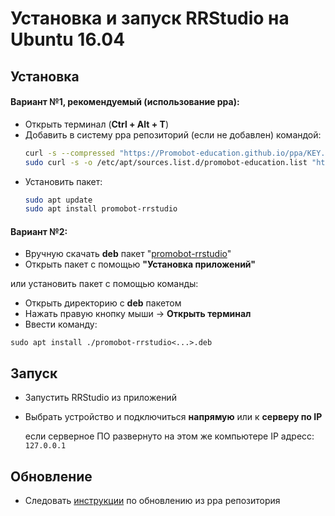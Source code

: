 # Установка и запуск RRStudio на Ubuntu 16.04
## Установка
#### Вариант №1, рекомендуемый (использование ppa):
* Открыть терминал (**Ctrl + Alt + T**)
* Добавить в систему ppa репозиторий (если не добавлен) командой:
  ```sh
  curl -s --compressed "https://Promobot-education.github.io/ppa/KEY.gpg" | sudo apt-key add -
  sudo curl -s -o /etc/apt/sources.list.d/promobot-education.list "https://Promobot-education.github.io/ppa/promobot-education.list"
  ```
* Установить пакет:
  ```sh
  sudo apt update
  sudo apt install promobot-rrstudio
  ```

#### Вариант №2:
* Вручную скачать **deb** пакет "[promobot-rrstudio](https://github.com/shabu-rov/RRStudio/releases)"
* Открыть пакет с помощью **"Установка приложений"**

или установить пакет с помощью команды: 

* Открыть директорию с **deb** пакетом
* Нажать правую кнопку мыши -> **Открыть терминал**
* Ввести команду:
```
sudo apt install ./promobot-rrstudio<...>.deb
```

## Запуск
* Запустить RRStudio из приложений
* Выбрать устройство и подключиться **напрямую** или к **серверу по IP**

  если серверное ПО развернуто на этом же компьютере IP адресс: ``127.0.0.1``

## Обновление
* Следовать [инструкции](https://github.com/Promobot-education/ppa/wiki) по обновлению из ppa репозитория